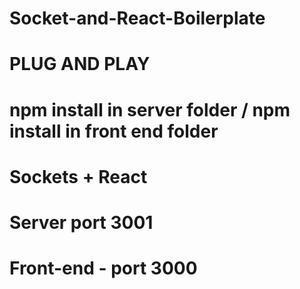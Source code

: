 # Socket-and-React-Boilerplate
# PLUG AND PLAY
# npm install in server folder / npm install in front end folder
# Sockets + React 
# Server port 3001
# Front-end - port 3000
